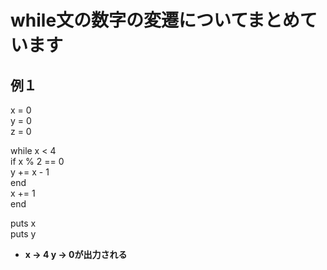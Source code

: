 # while文の数字の変遷についてまとめています

## 例１
x = 0  
y = 0  
z = 0  

  while x < 4  
    if x % 2 == 0  
      y += x - 1  
    end  
    x += 1  
  end  

puts x  
puts y  

- **x → 4 y → 0が出力される**
